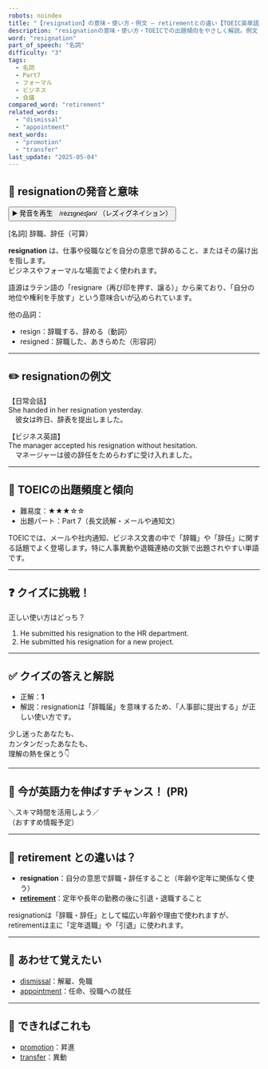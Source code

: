 ```yaml
---
robots: noindex
title: "【resignation】の意味・使い方・例文 ― retirementとの違い【TOEIC英単語】"
description: "resignationの意味・使い方・TOEICでの出題傾向をやさしく解説。例文・クイズ付きでretirementとの違いもわかりやすく学べます。"
word: "resignation"
part_of_speech: "名詞"
difficulty: "3"
tags:
  - 名詞
  - Part7
  - フォーマル
  - ビジネス
  - 会議
compared_word: "retirement"
related_words:
  - "dismissal"
  - "appointment"
next_words:
  - "promotion"
  - "transfer"
last_update: "2025-05-04"
---
```


## 🔰 resignationの発音と意味

<button class="play-audio" onclick="playTTS('resignation')">
  <span class="play-audio-main">
    ▶️ 発音を再生　/rèzɪgnéɪʃən/
  </span>
  <span class="play-audio-sub">
    （レズィグネイション）
  </span>
</button>

[名詞] 辞職、辞任（可算）

**resignation** は、仕事や役職などを自分の意思で辞めること、またはその届け出を指します。  
ビジネスやフォーマルな場面でよく使われます。

語源はラテン語の「resignare（再び印を押す、譲る）」から来ており、「自分の地位や権利を手放す」という意味合いが込められています。

他の品詞：  
- resign：辞職する、辞める（動詞）
- resigned：辞職した、あきらめた（形容詞）

---

## ✏️ resignationの例文

【日常会話】  
She handed in her resignation yesterday.  
　彼女は昨日、辞表を提出しました。

【ビジネス英語】  
The manager accepted his resignation without hesitation.  
　マネージャーは彼の辞任をためらわずに受け入れました。

---

## 🎯 TOEICの出題頻度と傾向

- 難易度：★★★☆☆
- 出題パート：Part 7（長文読解・メールや通知文）

TOEICでは、メールや社内通知、ビジネス文書の中で「辞職」や「辞任」に関する話題でよく登場します。特に人事異動や退職連絡の文脈で出題されやすい単語です。

---

## ❓ クイズに挑戦！

正しい使い方はどっち？

1. He submitted his resignation to the HR department.  
2. He submitted his resignation for a new project.

---

## ✅ クイズの答えと解説

- 正解：**1**
- 解説：resignationは「辞職届」を意味するため、「人事部に提出する」が正しい使い方です。

少し迷ったあなたも、  
カンタンだったあなたも、  
理解の熱を保とう👇️

---

## 🚀 今が英語力を伸ばすチャンス！ (PR)

<div class="info-center">
＼スキマ時間を活用しよう／<br>  
（おすすめ情報予定）
</div>

---

## 🤔  retirement との違いは？

- **resignation**：自分の意思で辞職・辞任すること（年齢や定年に関係なく使う）
- **[retirement](/word/retirement/)**：定年や長年の勤務の後に引退・退職すること

resignationは「辞職・辞任」として幅広い年齢や理由で使われますが、retirementは主に「定年退職」や「引退」に使われます。

---

## 🧩 あわせて覚えたい

- [dismissal](/word/dismissal/)：解雇、免職
- [appointment](/word/appointment/)：任命、役職への就任

---

## 📖 できればこれも

- [promotion](/word/promotion/)：昇進
- [transfer](/word/transfer/)：異動

<!-- cvid: aid46_bid06 -->
